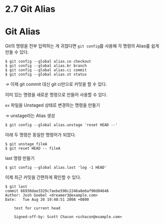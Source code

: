 # 2.7 Git Alias

# Git Alias

Git의 명령을 전부 입력하는 게 귀찮다면 `git config`를 사용해 각 명령의 Alias를 쉽게 만들 수 있다.

```tsx
$ git config --global alias.co checkout
$ git config --global alias.br branch
$ git config --global alias.ci commit
$ git config --global alias.st status
```

→ 이제 git commit 대신 git ci만으로 커밋을 할 수 있다.

이미 있는 명령을 새로운 명령으로 만들어 사용할 수 있다.

`ex` 파일을 Unstaged 상태로 변경하는 명령을 만들기

→ unstage라는 Alias 생성

```tsx
$ git config --global alias.unstage 'reset HEAD --'
```

아래 두 명령은 동일한 명령어가 되었다.

```tsx
$ git unstage fileA
$ git reset HEAD -- fileA
```

last 명령 만들기

```tsx
$ git config --global alias.last 'log -1 HEAD'
```

이제 최근 커밋을 간편하게 확인할 수 있다.

```tsx
$ git last
commit 66938dae3329c7aebe598c2246a8e6af90d04646
Author: Josh Goebel <dreamer3@example.com>
Date:   Tue Aug 26 19:48:51 2008 +0800

    test for current head

    Signed-off-by: Scott Chacon <schacon@example.com>
```
